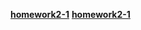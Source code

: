 [**homework2-1**](https://GongDongMin.github.io/homework2-1.html)
[**homework2-1**](https://GongDongMin.github.io/homework2-2.html)
